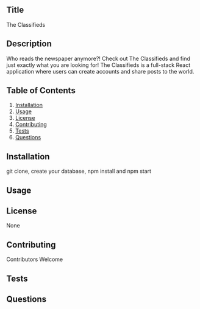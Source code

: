 
  ## Title
  The Classifieds
  
  ## Description
  Who reads the newspaper anymore?! Check out The Classifieds and find just exactly what you are looking for!
  The Classifieds is a full-stack React application where users can create accounts and share posts to the world. 

  ## Table of Contents
  1. [Installation](#Installation)
  2. [Usage](#Usage)
  3. [License](#License)
  4. [Contributing](#Contributing)
  5. [Tests](#Tests)
  6. [Questions](#Questions)

  ## Installation
  git clone, create your database, npm install and npm start

  ## Usage
  

  ## License
  None

  ## Contributing
  Contributors Welcome

  ## Tests
  

  ## Questions

  
  